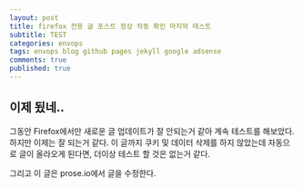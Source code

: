 ```yaml
---
layout: post
title: firefox 전용 글 포스트 정상 작동 확인 마지막 테스트
subtitle: TEST
categories: envops
tags: envops blog github pages jekyll google adsense
comments: true
published: true
---
```



## 이제 됬네..
그동안 Firefox에서만 새로운 글 업데이트가 잘 안되는거 같아 계속 테스트를 해보았다.
하지만 이제는 잘 되는거 같다. 이 글까지 쿠키 및 데이터 삭제를 하지 않았는데 자동으로 글이 올라오게 된다면, 더이상 테스트 할 것은 없는거 같다.

그리고 이 글은 prose.io에서 글을 수정한다.
